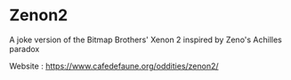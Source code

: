 # Zenon2
A joke version of the Bitmap Brothers' Xenon 2 inspired by Zeno's Achilles paradox

Website : https://www.cafedefaune.org/oddities/zenon2/